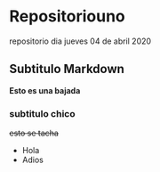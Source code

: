 # Repositoriouno
repositorio dia jueves 04 de abril 2020

## Subtitulo Markdown
**Esto es una bajada**

### subtitulo chico
~~esto se tacha~~

- Hola
- Adios
